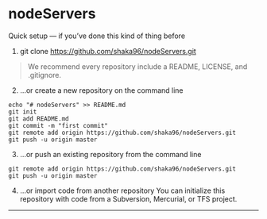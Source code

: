 # nodeServers
Quick setup — if you’ve done this kind of thing before
1. git clone https://github.com/shaka96/nodeServers.git

> We recommend every repository include a README, LICENSE, and .gitignore.

2. …or create a new repository on the command line
```
echo "# nodeServers" >> README.md
git init
git add README.md
git commit -m "first commit"
git remote add origin https://github.com/shaka96/nodeServers.git
git push -u origin master
```
3. …or push an existing repository from the command line
```
git remote add origin https://github.com/shaka96/nodeServers.git
git push -u origin master
```
4. …or import code from another repository
You can initialize this repository with code from a Subversion, Mercurial, or TFS project.

-----

